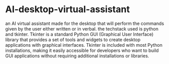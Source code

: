 # AI-desktop-virtual-assistant
an AI virtual assistant made for the desktop that will perform the commands given by the user either written or in verbal. 
the techstack used is python and tkinter. Tkinter is a standard Python GUI (Graphical User Interface) library that provides a set of tools and widgets to create desktop applications with graphical interfaces. Tkinter is included with most Python installations, making it easily accessible for developers who want to build GUI applications without requiring additional installations or libraries.


